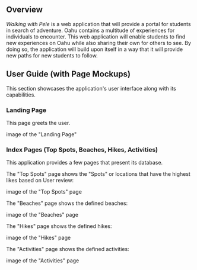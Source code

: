 ## Overview

*Walking with Pele* is a web application that will provide a portal for students in search of adventure. Oahu contains a multitude of experiences for individuals to encounter. This web application will enable students to find new experiences on Oahu while also sharing their own for others to see. By doing so, the application will build upon itself in a way that it will provide new paths for new students to follow.

## User Guide (with Page Mockups)

This section showcases the application's user interface along with its capabilities.

### Landing Page

This page greets the user.

image of the "Landing Page"

### Index Pages (Top Spots, Beaches, Hikes, Activities)

This application provides a few pages that present its database.

The "Top Spots" page shows the "Spots" or locations that have the highest likes based on User review:

image of the "Top Spots" page

The "Beaches" page shows the defined beaches:

image of the "Beaches" page

The "Hikes" page shows the defined hikes:

image of the "Hikes" page

The "Activities" page shows the defined activities:

image of the "Activities" page


